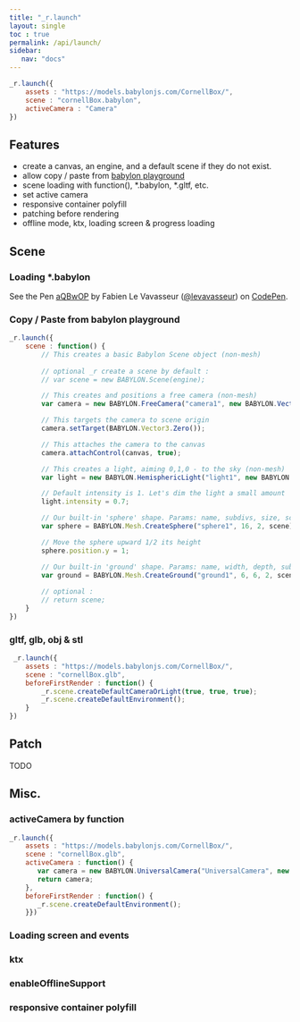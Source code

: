 ```yaml
---
title: "_r.launch"
layout: single
toc : true
permalink: /api/launch/
sidebar:
   nav: "docs"  
---
```


```javascript
_r.launch({
    assets : "https://models.babylonjs.com/CornellBox/",
    scene : "cornellBox.babylon",
    activeCamera : "Camera"
})
```

## Features
* create a canvas, an engine, and a default scene if they do not exist.
* allow copy / paste from [babylon playground ](https://www.babylonjs-playground.com/)
* scene loading with function(), *.babylon, *.gltf, etc.
* set active camera 
* responsive container polyfill
* patching before rendering
* offline mode, ktx, loading screen & progress loading

## Scene

### Loading *.babylon

<p data-height="300" data-theme-id="14185" data-slug-hash="aQBwOP" data-default-tab="html,result" data-user="levavasseur" data-pen-title="aQBwOP" class="codepen">See the Pen <a href="https://codepen.io/levavasseur/pen/aQBwOP/">aQBwOP</a> by Fabien Le Vavasseur (<a href="https://codepen.io/levavasseur">@levavasseur</a>) on <a href="https://codepen.io">CodePen</a>.</p>
<script async src="https://static.codepen.io/assets/embed/ei.js"></script>

### Copy / Paste from babylon playground

```javascript
_r.launch({
    scene : function() {
        // This creates a basic Babylon Scene object (non-mesh)
        
        // optional _r create a scene by default :
        // var scene = new BABYLON.Scene(engine);

        // This creates and positions a free camera (non-mesh)
        var camera = new BABYLON.FreeCamera("camera1", new BABYLON.Vector3(0, 5, -10), scene);

        // This targets the camera to scene origin
        camera.setTarget(BABYLON.Vector3.Zero());

        // This attaches the camera to the canvas
        camera.attachControl(canvas, true);

        // This creates a light, aiming 0,1,0 - to the sky (non-mesh)
        var light = new BABYLON.HemisphericLight("light1", new BABYLON.Vector3(0, 1, 0), scene);

        // Default intensity is 1. Let's dim the light a small amount
        light.intensity = 0.7;

        // Our built-in 'sphere' shape. Params: name, subdivs, size, scene
        var sphere = BABYLON.Mesh.CreateSphere("sphere1", 16, 2, scene);

        // Move the sphere upward 1/2 its height
        sphere.position.y = 1;

        // Our built-in 'ground' shape. Params: name, width, depth, subdivs, scene
        var ground = BABYLON.Mesh.CreateGround("ground1", 6, 6, 2, scene);
        
        // optional :
        // return scene;
    }
})
``` 

### gltf, glb, obj & stl

```javascript 
 _r.launch({
    assets : "https://models.babylonjs.com/CornellBox/",
    scene : "cornellBox.glb",
    beforeFirstRender : function() {
        _r.scene.createDefaultCameraOrLight(true, true, true);
        _r.scene.createDefaultEnvironment();
    }
})
``` 

## Patch

TODO

## Misc.

### activeCamera by function
```javascript 
_r.launch({
    assets : "https://models.babylonjs.com/CornellBox/",
    scene : "cornellBox.glb",
    activeCamera : function() {
       var camera = new BABYLON.UniversalCamera("UniversalCamera", new BABYLON.Vector3(0, 0, -10), _r.scene);
       return camera;
    },
    beforeFirstRender : function() {
       _r.scene.createDefaultEnvironment();
    }})
``` 

### Loading screen and events

### ktx

### enableOfflineSupport

### responsive container polyfill




